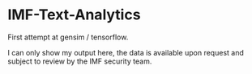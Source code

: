 # IMF-Text-Analytics
First attempt at gensim / tensorflow.

I can only show my output here, the data is available upon request and subject to review by the IMF security team.

